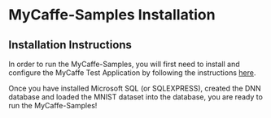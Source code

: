 # MyCaffe-Samples Installation
<H2>Installation Instructions</H2>
In order to run the MyCaffe-Samples, you will first need to install and configure the MyCaffe Test Application by following the instructions <a href="https://github.com/MyCaffe/MyCaffe/blob/master/INSTALL.md">here</a>.


Once you have installed Microsoft SQL (or SQLEXPRESS), created the DNN database and loaded the MNIST dataset into the database, you are ready to run the MyCaffe-Samples!